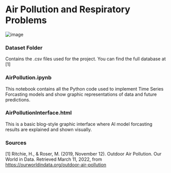 
# Air Pollution and Respiratory Problems

![image](https://user-images.githubusercontent.com/57778780/157915689-44900f80-f4ce-442a-9261-b9cd67654c43.png)

### Dataset Folder
Contains the .csv files used for the project. You can find the full database at [1]

### AirPollution.ipynb 
This notebook contains all the Python code used to implement Time Series Forcasting models and show graphic representations of data and future predictions.

### AirPollutionInterface.html
This is a basic blog-style graphic interface where AI model forcasting results are explained and shown visually.

### Sources
[1] Ritchie, H., &amp; Roser, M. (2019, November 12). Outdoor Air Pollution. Our World in Data. Retrieved March 11, 2022, from https://ourworldindata.org/outdoor-air-pollution 
